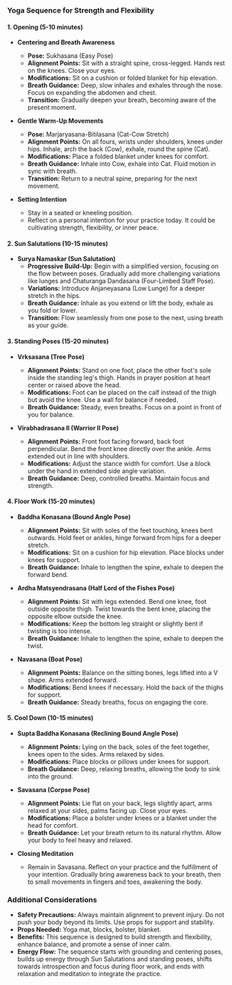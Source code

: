 ### Yoga Sequence for Strength and Flexibility

#### 1. Opening (5-10 minutes)

- **Centering and Breath Awareness**
  - **Pose:** Sukhasana (Easy Pose)
  - **Alignment Points:** Sit with a straight spine, cross-legged. Hands rest on the knees. Close your eyes.
  - **Modifications:** Sit on a cushion or folded blanket for hip elevation.
  - **Breath Guidance:** Deep, slow inhales and exhales through the nose. Focus on expanding the abdomen and chest.
  - **Transition:** Gradually deepen your breath, becoming aware of the present moment.

- **Gentle Warm-Up Movements**
  - **Pose:** Marjaryasana-Bitilasana (Cat-Cow Stretch)
  - **Alignment Points:** On all fours, wrists under shoulders, knees under hips. Inhale, arch the back (Cow), exhale, round the spine (Cat).
  - **Modifications:** Place a folded blanket under knees for comfort.
  - **Breath Guidance:** Inhale into Cow, exhale into Cat. Fluid motion in sync with breath.
  - **Transition:** Return to a neutral spine, preparing for the next movement.

- **Setting Intention**
  - Stay in a seated or kneeling position.
  - Reflect on a personal intention for your practice today. It could be cultivating strength, flexibility, or inner peace.

#### 2. Sun Salutations (10-15 minutes)

- **Surya Namaskar (Sun Salutation)**
  - **Progressive Build-Up:** Begin with a simplified version, focusing on the flow between poses. Gradually add more challenging variations like lunges and Chaturanga Dandasana (Four-Limbed Staff Pose).
  - **Variations:** Introduce Anjaneyasana (Low Lunge) for a deeper stretch in the hips.
  - **Breath Guidance:** Inhale as you extend or lift the body, exhale as you fold or lower.
  - **Transition:** Flow seamlessly from one pose to the next, using breath as your guide.

#### 3. Standing Poses (15-20 minutes)

- **Vrksasana (Tree Pose)**
  - **Alignment Points:** Stand on one foot, place the other foot's sole inside the standing leg's thigh. Hands in prayer position at heart center or raised above the head.
  - **Modifications:** Foot can be placed on the calf instead of the thigh but avoid the knee. Use a wall for balance if needed.
  - **Breath Guidance:** Steady, even breaths. Focus on a point in front of you for balance.

- **Virabhadrasana II (Warrior II Pose)**
  - **Alignment Points:** Front foot facing forward, back foot perpendicular. Bend the front knee directly over the ankle. Arms extended out in line with shoulders.
  - **Modifications:** Adjust the stance width for comfort. Use a block under the hand in extended side angle variation.
  - **Breath Guidance:** Deep, controlled breaths. Maintain focus and strength.

#### 4. Floor Work (15-20 minutes)

- **Baddha Konasana (Bound Angle Pose)**
  - **Alignment Points:** Sit with soles of the feet touching, knees bent outwards. Hold feet or ankles, hinge forward from hips for a deeper stretch.
  - **Modifications:** Sit on a cushion for hip elevation. Place blocks under knees for support.
  - **Breath Guidance:** Inhale to lengthen the spine, exhale to deepen the forward bend.

- **Ardha Matsyendrasana (Half Lord of the Fishes Pose)**
  - **Alignment Points:** Sit with legs extended. Bend one knee, foot outside opposite thigh. Twist towards the bent knee, placing the opposite elbow outside the knee.
  - **Modifications:** Keep the bottom leg straight or slightly bent if twisting is too intense.
  - **Breath Guidance:** Inhale to lengthen the spine, exhale to deepen the twist.

- **Navasana (Boat Pose)**
  - **Alignment Points:** Balance on the sitting bones, legs lifted into a V shape. Arms extended forward.
  - **Modifications:** Bend knees if necessary. Hold the back of the thighs for support.
  - **Breath Guidance:** Steady breaths, focus on engaging the core.

#### 5. Cool Down (10-15 minutes)

- **Supta Baddha Konasana (Reclining Bound Angle Pose)**
  - **Alignment Points:** Lying on the back, soles of the feet together, knees open to the sides. Arms relaxed by sides.
  - **Modifications:** Place blocks or pillows under knees for support.
  - **Breath Guidance:** Deep, relaxing breaths, allowing the body to sink into the ground.

- **Savasana (Corpse Pose)**
  - **Alignment Points:** Lie flat on your back, legs slightly apart, arms relaxed at your sides, palms facing up. Close your eyes.
  - **Modifications:** Place a bolster under knees or a blanket under the head for comfort.
  - **Breath Guidance:** Let your breath return to its natural rhythm. Allow your body to feel heavy and relaxed.

- **Closing Meditation**
  - Remain in Savasana. Reflect on your practice and the fulfillment of your intention. Gradually bring awareness back to your breath, then to small movements in fingers and toes, awakening the body.

### Additional Considerations

- **Safety Precautions:** Always maintain alignment to prevent injury. Do not push your body beyond its limits. Use props for support and stability.
- **Props Needed:** Yoga mat, blocks, bolster, blanket.
- **Benefits:** This sequence is designed to build strength and flexibility, enhance balance, and promote a sense of inner calm.
- **Energy Flow:** The sequence starts with grounding and centering poses, builds up energy through Sun Salutations and standing poses, shifts towards introspection and focus during floor work, and ends with relaxation and meditation to integrate the practice.